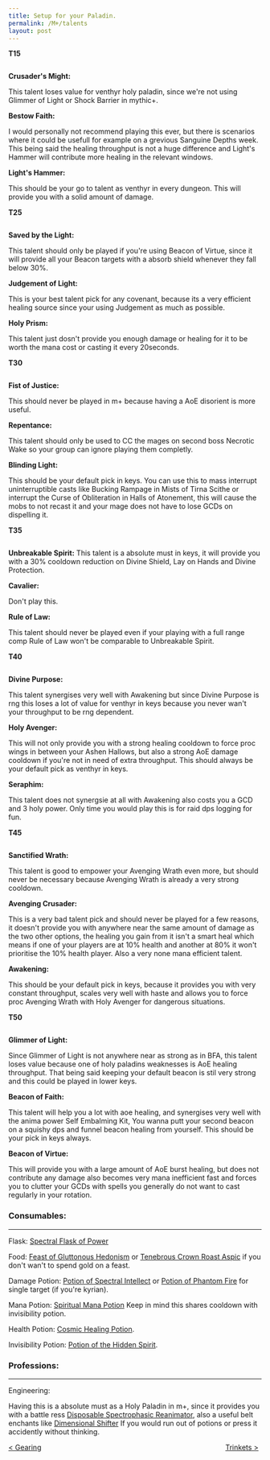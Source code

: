 ```yaml
---
title: Setup for your Paladin.
permalink: /M+/talents
layout: post
---
```


**T15**

<div class="row">
  <div class="column">
    <a href="https://www.wowhead.com/spell=196926/crusaders-might" data-wh-icon-size="medium" data-wowhead="spell=196926"></a>
  </div>
  <div class="column">
    <a href="https://www.wowhead.com/spell=223306/bestow-faith" data-wh-icon-size="medium" data-wowhead="spell=223306"></a>
  </div>
  <div class="column">
    <a href="https://www.wowhead.com/spell=114158/lights-hammer" data-wh-icon-size="medium" data-wowhead="spell=114158"></a>
  </div>
</div>

**Crusader's Might:**

This talent loses value for venthyr holy paladin, since we're not using Glimmer of Light or Shock Barrier in mythic+.

**Bestow Faith:**

I would personally not recommend playing this ever, but there is scenarios where it could be usefull for example on a grevious Sanguine Depths week. This being said the healing throughput is not a huge difference and Light's Hammer will contribute more healing in the relevant windows.

**Light's Hammer:**

This should be your go to talent as venthyr in every dungeon. This will provide you with a solid amount of damage.

**T25**

<div class="row">
  <div class="column">
    <a href="https://www.wowhead.com/spell=157047/saved-by-the-light" data-wh-icon-size="medium" data-wowhead="spell=157047"></a>
  </div>
  <div class="column">
    <a href="https://www.wowhead.com/spell=183778/judgment-of-light" data-wh-icon-size="medium" data-wowhead="spell=183778"></a>
  </div>
  <div class="column">
    <a href="https://www.wowhead.com/spell=114165/holy-prism" data-wh-icon-size="medium" data-wowhead="spell=114165"></a>
  </div>
</div>

**Saved by the Light:**

This talent should only be played if you're using Beacon of Virtue, since it will provide all your Beacon targets with a absorb shield whenever they fall below 30%.

**Judgement of Light:**

This is your best talent pick for any covenant, because its a very efficient healing source since your using Judgement as much as possible.

**Holy Prism:**

This talent just dosn't provide you enough damage or healing for it to be worth the mana cost or casting it every 20seconds.

**T30**

<div class="row">
  <div class="column">
    <a href="https://www.wowhead.com/spell=234299/fist-of-justice" data-wh-icon-size="medium" data-wowhead="spell=234299"></a>
  </div>
  <div class="column">
    <a href="https://www.wowhead.com/spell=20066/repentance" data-wh-icon-size="medium" data-wowhead="spell=20066"></a>
  </div>
  <div class="column">
    <a href="https://www.wowhead.com/spell=115750/blinding-light" data-wh-icon-size="medium" data-wowhead="spell=115750"></a>
  </div>
</div>

**Fist of Justice:**

This should never be played in m+ because having a AoE disorient is more useful.

**Repentance:**

This talent should only be used to CC the mages on second boss Necrotic Wake so your group can ignore playing them completly.

**Blinding Light:**

This should be your default pick in keys. You can use this to mass interrupt uninterruptible casts like Bucking Rampage in Mists of Tirna Scithe or interrupt the Curse of Obliteration in Halls of Atonement, this will cause the mobs to not recast it and your mage does not have to lose GCDs on dispelling it.

**T35**

<div class="row">
  <div class="column">
    <a href="https://www.wowhead.com/spell=114154/unbreakable-spirit" data-wh-icon-size="medium" data-wowhead="spell=114154"></a>
  </div>
  <div class="column">
    <a href="https://www.wowhead.com/spell=230332/cavalier" data-wh-icon-size="medium" data-wowhead="spell=230332"></a>
  </div>
  <div class="column">
    <a href="https://www.wowhead.com/spell=214202/rule-of-law" data-wh-icon-size="medium" data-wowhead="spell=214202"></a>
  </div>
</div>

**Unbreakable Spirit:**
This talent is a absolute must in keys, it will provide you with a 30% cooldown reduction on Divine Shield, Lay on Hands and Divine Protection.

**Cavalier:**

Don't play this.

**Rule of Law:**

This talent should never be played even if your playing with a full range comp Rule of Law won't be comparable to Unbreakable Spirit.

**T40**

<div class="row">
  <div class="column">
    <a href="https://www.wowhead.com/spell=223817/divine-purpose" data-wh-icon-size="medium" data-wowhead="spell=223817"></a>
  </div>
  <div class="column">
    <a href="https://www.wowhead.com/spell=105809/holy-avenger" data-wh-icon-size="medium" data-wowhead="spell=105809"></a>
  </div>
  <div class="column">
    <a href="https://www.wowhead.com/spell=152262/seraphim" data-wh-icon-size="medium" data-wowhead="spell=152262"></a>
  </div>
</div>

**Divine Purpose:**

This talent synergises very well with Awakening but since Divine Purpose is rng this loses a lot of value for venthyr in keys because you never wan't your throughput to be rng dependent.

**Holy Avenger:**

This will not only provide you with a strong healing cooldown to force proc wings in between your Ashen Hallows, but also a strong AoE damage cooldown if you're not in need of extra throughput. This should always be your default pick as venthyr in keys.

**Seraphim:**

This talent does not synergsie at all with Awakening also costs you a GCD and 3 holy power. Only time you would play this is for raid dps logging for fun.

**T45**

<div class="row">
  <div class="column">
    <a href="https://www.wowhead.com/spell=53376/sanctified-wrath" data-wh-icon-size="medium" data-wowhead="spell=53376"></a>
  </div>
  <div class="column">
    <a href="https://www.wowhead.com/spell=216331/avenging-crusader" data-wh-icon-size="medium" data-wowhead="spell=216331"></a>
  </div>
  <div class="column">
    <a href="https://www.wowhead.com/spell=248033/awakening" data-wh-icon-size="medium" data-wowhead="spell=248033"></a>
  </div>
</div>

**Sanctified Wrath:**

This talent is good to empower your Avenging Wrath even more, but should never be necessary because Avenging Wrath is already a very strong cooldown.

**Avenging Crusader:**

This is a very bad talent pick and should never be played for a few reasons, it doesn't provide you with anywhere near the same amount of damage as the two other options, the healing you gain from it isn't a smart heal which means if one of your players are at 10% health and another at 80% it won't prioritise the 10% health player. Also a very none mana efficient talent.

**Awakening:**

This should be your default pick in keys, because it provides you with very constant throughput, scales very well with haste and allows you to force proc Avenging Wrath with Holy Avenger for dangerous situations.

**T50**

<div class="row">
  <div class="column">
    <a href="https://www.wowhead.com/spell=287268/glimmer-of-light" data-wh-icon-size="medium" data-wowhead="spell=287268"></a>
  </div>
  <div class="column">
    <a href="https://www.wowhead.com/spell=156910/beacon-of-faith" data-wh-icon-size="medium" data-wowhead="spell=156910"></a>
  </div>
  <div class="column">
    <a href="https://www.wowhead.com/spell=200025/beacon-of-virtue" data-wh-icon-size="medium" data-wowhead="spell=200025"></a>
  </div>
</div>

**Glimmer of Light:**

Since Glimmer of Light is not anywhere near as strong as in BFA, this talent loses value because one of holy paladins weaknesses is AoE healing throughput. That being said keeping your default beacon is stil very strong and this could be played in lower keys.


**Beacon of Faith:**

This talent will help you a lot with aoe healing, and synergises very well with the anima power Self Embalming Kit, You wanna putt your second beacon on a squishy dps and funnel beacon healing from yourself. This should be your pick in keys always.

**Beacon of Virtue:**

This will provide you with a large amount of AoE burst healing, but does not contribute any damage also becomes very mana inefficient fast and forces you to clutter your GCDs with spells you generally do not want to cast regularly in your rotation.

### **Consumables:**

---

Flask: [Spectral Flask of Power](https://www.wowhead.com/item=171276/spectral-flask-of-power)

Food: [Feast of Gluttonous Hedonism](https://www.wowhead.com/item=172043/feast-of-gluttonous-hedonism) or [Tenebrous Crown Roast Aspic](https://www.wowhead.com/spell=308405/tenebrous-crown-roast-aspic) if you don't wan't to spend gold on a feast.

Damage Potion: [Potion of Spectral Intellect](https://www.wowhead.com/item=171273/potion-of-spectral-intellect) or [Potion of Phantom Fire](https://www.wowhead.com/item=171349/potion-of-phantom-fire) for single target (if you're kyrian).

Mana Potion: [Spiritual Mana Potion](https://www.wowhead.com/item=171268/spiritual-mana-potion) Keep in mind this shares cooldown with invisibility potion.

Health Potion: [Cosmic Healing Potion](https://ptr.wowhead.com/item=187802/cosmic-healing-potion).

Invisibility Potion: [Potion of the Hidden Spirit](https://www.wowhead.com/item=171266/potion-of-the-hidden-spirit).

### **Professions:**

---

Engineering:

Having this is a absolute must as a Holy Paladin in m+, since it provides you with a battle ress [Disposable Spectrophasic Reanimator](https://www.wowhead.com/item=184308/disposable-spectrophasic-reanimator), also a useful belt enchants like [Dimensional Shifter](https://www.wowhead.com/spell=310495/dimensional-shifter) If you would run out of potions or press it accidently without thinking.

<div>
<div style="text-align:left;display: inline-block;width: 49%;">
<a href="/M+/gearing"> < Gearing</a>
</div>
<div style="text-align:right;display: inline-block;width: 49%;">
<a href="/M+/trinkets"> Trinkets ></a>
</div>
</div>
